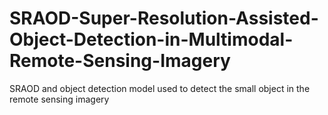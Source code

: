 # SRAOD-Super-Resolution-Assisted-Object-Detection-in-Multimodal-Remote-Sensing-Imagery
SRAOD and object detection model used to detect the small object in the remote sensing imagery
